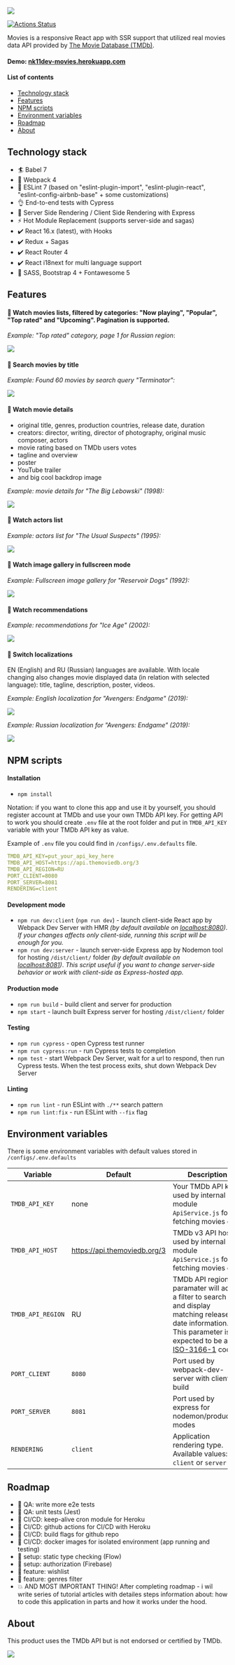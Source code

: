 <img src="src/assets/img/readme-images/movies_readme_banner_without_stars.png">

[![Actions Status](https://github.com/nk11dev/movies/workflows/e2e-tests/badge.svg)](https://github.com/nk11dev/movies/actions?query=workflow%3Ae2e-tests)

Movies is a responsive React app with SSR support that utilized real movies data API provided by [The Movie Database (TMDb)](https://www.themoviedb.org/). 

#### Demo: [nk11dev-movies.herokuapp.com](https://nk11dev-movies.herokuapp.com/)

#### List of contents

- [Technology stack](#Technology-stack)
- [Features](#Features)
- [NPM scripts](#NPM-scripts)
- [Environment variables](#Environment-variables)
- [Roadmap](#Roadmap)
- [About](#About)

## Technology stack
- 🏄 Babel 7
- 🎁 Webpack 4
- 📐 ESLint 7 (based on "eslint-plugin-import", "eslint-plugin-react", "eslint-config-airbnb-base" + some customizations)
- 👌 End-to-end tests with Cypress
- 🚀 Server Side Rendering / Client Side Rendering with Express
- ⚡ Hot Module Replacement  (supports server-side and sagas)
- ✔️ React 16.x (latest), with Hooks
- ✔️ Redux + Sagas
- ✔️ React Router 4
- ✔️ React i18next for multi language support
- 🍦️ SASS, Bootstrap 4 + Fontawesome 5

## Features
#### 🎥 Watch movies lists, filtered by categories: "Now playing", "Popular", "Top rated" and "Upcoming". Pagination is supported.
*Example: "Top rated" category, page 1 for Russian region*:

<img src="src/assets/img/readme-images/screens/screen_1.png">

#### 🎥 Search movies by title
*Example: Found 60 movies by search query "Terminator":*

<img src="src/assets/img/readme-images/screens/screen_2.png">

#### 🎥 Watch movie details
- original title, genres, production countries, release date, duration
- creators: director, writing, director of photography, original music composer, actors
- movie rating based on TMDb users votes
- tagline and overview
- poster
- YouTube trailer 
- and big cool backdrop image

*Example: movie details for "The Big Lebowski" (1998):*

<img src="src/assets/img/readme-images/screens/screen_3.png">

#### 🎥 Watch actors list
*Example: actors list for "The Usual Suspects" (1995):*

<img src="src/assets/img/readme-images/screens/screen_4.png">

#### 🎥 Watch image gallery in fullscreen mode
*Example: Fullscreen image gallery for "Reservoir Dogs" (1992):*

<img src="src/assets/img/readme-images/screens/screen_5.png">

#### 🎥 Watch recommendations
*Example: recommendations for "Ice Age" (2002):*

<img src="src/assets/img/readme-images/screens/screen_6.png">
    
#### 🎥 Switch localizations

EN (English) and RU (Russian) languages are available. 
With locale changing also changes movie displayed data (in relation with selected language): title, tagline, description, poster, videos.

*Example: English localization for "Avengers: Endgame" (2019):*

<img src="src/assets/img/readme-images/screens/screen_7.png">

*Example: Russian localization for "Avengers: Endgame" (2019):*

<img src="src/assets/img/readme-images/screens/screen_8.png">

## NPM scripts
#### Installation
- `npm install`

Notation: if you want to clone this app and use it by yourself, you should register account at TMDb and use your own TMDb API key. For getting API to work you should create `.env` file at the root folder and put in `TMDB_API_KEY` variable with your TMDb API key as value.

Example of `.env` file you could find in `/configs/.env.defaults` file.
```yaml
TMDB_API_KEY=put_your_api_key_here
TMDB_API_HOST=https://api.themoviedb.org/3
TMDB_API_REGION=RU
PORT_CLIENT=8080
PORT_SERVER=8081
RENDERING=client
```

#### Development mode
- `npm run dev:client` (`npm run dev`) - launch client-side React app by Webpack Dev Server with HMR *(by default available on [localhost:8080](http://localhost:8080))*. *If your changes affects only client-side, running this script will be enough for you.*
- `npm run dev:server` - launch server-side Express app by Nodemon tool for hosting `/dist/client/` folder *(by default available on [localhost:8081](http://localhost:8081))*. *This script useful if you want to change server-side behavior or work with client-side as Express-hosted app.*

#### Production mode
- `npm run build` - build client and server for production
- `npm start` - launch built Express server for hosting `/dist/client/` folder 

#### Testing
- `npm run cypress` - open Cypress test runner 
- `npm run cypress:run` - run Cypress tests to completion
- `npm test` - start Webpack Dev Server, wait for a url to respond, then run Cypress tests. When the test process exits, shut down Webpack Dev Server

#### Linting
- `npm run lint` - run ESLint with `./**` search pattern 
- `npm run lint:fix` - run ESLint with `--fix` flag

## Environment variables

There is some environment variables with default values stored in `/configs/.env.defaults`

| Variable         | Default            | Description                                                      
| ---------------- | ------------------ |------------------ |
| `TMDB_API_KEY` | none | Your TMDb API key, used by internal module `ApiService.js` for fetching movies data |
| `TMDB_API_HOST` | https://api.themoviedb.org/3 | TMDb v3 API host, used by internal module `ApiService.js` for fetching movies data |
| `TMDB_API_REGION` | RU | TMDb API region paramater will act as a filter to search for and display matching release date information. This parameter is expected to be an [ISO-3166-1](https://en.wikipedia.org/wiki/ISO_3166-1_alpha-2) code.|
| `PORT_CLIENT` | `8080` | Port used by webpack-dev-server with client build |
| `PORT_SERVER` | `8081` | Port used by express for nodemon/production modes |
| `RENDERING` | `client` | Application rendering type. Available values: `client` or `server` |

## Roadmap
- 🔲 QA: write more e2e tests
- 🔲 QA: unit tests (Jest)
- 🔲 CI/CD: keep-alive cron module for Heroku
- 🔲 CI/CD: github actions for CI/CD with Heroku
- 🔲 CI/CD: build flags for github repo
- 🔲 CI/CD: docker images for isolated environment (app running and testing)
- 🔲 setup: static type checking (Flow)
- 🔲 setup: authorization (Firebase)
- 🔲 feature: wishlist
- 🔲 feature: genres filter
- 💥 AND MOST IMPORTANT THING! After completing roadmap - i wil write series of tutorial articles with detailes steps information about: how to code this application in parts and how it works under the hood.

## About

This product uses the TMDb API but is not endorsed or certified by TMDb.

[<img src="src/assets/img/tmdb-logos/tmdb_logo_wide.svg">](https://www.themoviedb.org/)